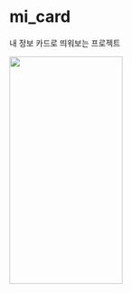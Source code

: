 # mi_card

내 정보 카드로 띄워보는 프로젝트

<img src="https://user-images.githubusercontent.com/47676921/114306899-5dca6e00-9b18-11eb-9462-38a942808b3a.png"  width="200" height="400">
